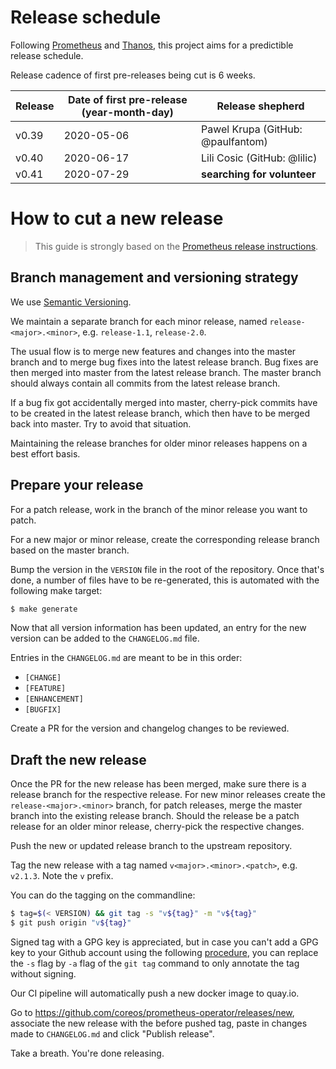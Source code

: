 # Release schedule

Following [Prometheus](https://github.com/prometheus/prometheus/blob/master/RELEASE.md) and [Thanos](https://github.com/thanos-io/thanos/blob/master/docs/release-process.md), this project aims for a predictible release schedule.

Release cadence of first pre-releases being cut is 6 weeks.

| Release | Date of first pre-release (year-month-day) | Release shepherd                            |
|---------|--------------------------------------------|---------------------------------------------|
| v0.39   | 2020-05-06                                 | Pawel Krupa (GitHub: @paulfantom)           |
| v0.40   | 2020-06-17                                 | Lili Cosic (GitHub: @lilic)                 |
| v0.41   | 2020-07-29                                 | **searching for volunteer**                 |

# How to cut a new release

> This guide is strongly based on the [Prometheus release instructions](https://github.com/prometheus/prometheus/wiki/HOWTO-cut-a-new-release).

## Branch management and versioning strategy

We use [Semantic Versioning](http://semver.org/).

We maintain a separate branch for each minor release, named `release-<major>.<minor>`, e.g. `release-1.1`, `release-2.0`.

The usual flow is to merge new features and changes into the master branch and to merge bug fixes into the latest release branch. Bug fixes are then merged into master from the latest release branch. The master branch should always contain all commits from the latest release branch.

If a bug fix got accidentally merged into master, cherry-pick commits have to be created in the latest release branch, which then have to be merged back into master. Try to avoid that situation.

Maintaining the release branches for older minor releases happens on a best effort basis.

## Prepare your release

For a patch release, work in the branch of the minor release you want to patch.

For a new major or minor release, create the corresponding release branch based on the master branch.

Bump the version in the `VERSION` file in the root of the repository. Once that's done, a number of files have to be re-generated, this is automated with the following make target:

```bash
$ make generate
```

Now that all version information has been updated, an entry for the new version can be added to the `CHANGELOG.md` file.

Entries in the `CHANGELOG.md` are meant to be in this order:

* `[CHANGE]`
* `[FEATURE]`
* `[ENHANCEMENT]`
* `[BUGFIX]`

Create a PR for the version and changelog changes to be reviewed.

## Draft the new release

Once the PR for the new release has been merged, make sure there is a release branch for the respective release. For new minor releases create the `release-<major>.<minor>` branch, for patch releases, merge  the master branch into the existing release branch. Should the release be a patch release for an older minor release, cherry-pick the respective changes.

Push the new or updated release branch to the upstream repository.

Tag the new release with a tag named `v<major>.<minor>.<patch>`, e.g. `v2.1.3`. Note the `v` prefix.

You can do the tagging on the commandline:

```bash
$ tag=$(< VERSION) && git tag -s "v${tag}" -m "v${tag}"
$ git push origin "v${tag}"
```

Signed tag with a GPG key is appreciated, but in case you can't add a GPG key to your Github account using the following [procedure](https://help.github.com/articles/generating-a-gpg-key/), you can replace the `-s` flag by `-a` flag of the `git tag` command to only annotate the tag without signing.

Our CI pipeline will automatically push a new docker image to quay.io.

Go to  https://github.com/coreos/prometheus-operator/releases/new, associate the new release with the before pushed tag, paste in changes made to `CHANGELOG.md` and click "Publish release".

Take a breath. You're done releasing.
